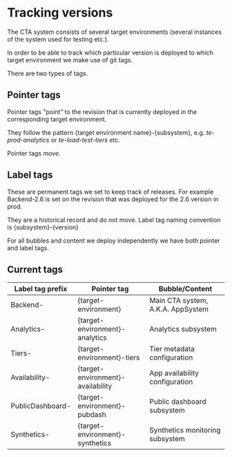 # Tracking versions

The CTA system consists of several target environments (several instances of the system used for testing etc.).

In order to be able to track which particular version is deployed to which target environment we make use of git tags.

There are two types of tags.

## Pointer tags

Pointer tags "point” to the revision that is currently deployed in the corresponding target environment.

They follow the pattern {target environment name}-{subsystem}, e.g. _te-prod-analytics_ or _te-load-test-tiers_ etc.

Pointer tags _move_.

## Label tags

These are permanent tags we set to keep track of releases. For example Backend-2.6 is set on the revision that was deployed for the 2.6 version in prod.

They are a historical record and do not move. Label tag naming convention is {subsystem}-{version}

For all bubbles and content we deploy independently we have both pointer and label tags.

## Current tags

Label tag prefix|Pointer tag| Bubble/Content|
---|---|---|
Backend- | {target-environment}| Main CTA system, A.K.A. AppSystem|
Analytics- | {target-environment}-analytics | Analytics subsystem|
Tiers-  | {target-environment}-tiers | Tier metadata configuration |
Availability- | {target-environment}-availability | App availability configuration|
PublicDashboard- | {target-environment}-pubdash| Public dashboard subsystem|
Synthetics- | {target-environment}-synthetics| Synthetics monitoring subsystem|
